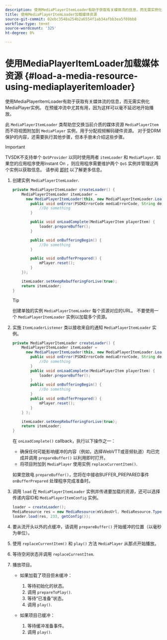 ```yaml
---
description: 使用MediaPlayerItemLoader有助于获取有关媒体流的信息，而无需实例化MediaPlayer实例。 在预缓冲流中尤其有用，因为这样可以毫不延迟地开始播放。
title: 使用MediaPlayerItemLoader加载媒体资源
source-git-commit: 02ebc3548a254b2a6554f1ab34afbb3ea5f09bb8
workflow-type: tm+mt
source-wordcount: '325'
ht-degree: 0%

---
```


# 使用MediaPlayerItemLoader加载媒体资源 {#load-a-media-resource-using-mediaplayeritemloader}

使用MediaPlayerItemLoader有助于获取有关媒体流的信息，而无需实例化MediaPlayer实例。 在预缓冲流中尤其有用，因为这样可以毫不延迟地开始播放。

此 `MediaPlayerItemLoader` 类帮助您交换当前介质的媒体资源 `MediaPlayerItem` 而不将视图附加到 `MediaPlayer` 实例，用于分配视频解码硬件资源。 对于受DRM保护的内容，还需要执行其他步骤，但本手册未介绍这些步骤。

>[!IMPORTANT]
>
>TVSDK不支持单个 `QoSProvider` 以同时使用两者 `itemLoader` 和 `MediaPlayer`. 如果您的应用程序使用Instant On ，则应用程序需要维护两个 `QoS` 实例并管理这两个实例以获取信息。 请参阅 [即时](../../android-3x-content-playback-options-android2/buffering-configuration/android-3x-instant-on.md) 以了解更多信息。

1. 创建实例 `MediaPlayerItemLoader`.

   ```java
   private MediaPlayerItemLoader createLoader() { 
       MediaPlayerItemLoader itemLoader =   
         new MediaPlayerItemLoader(this, new MediaPlayerItemLoader.LoaderListener() { 
           public void onError(PSDKErrorCode mediaErrorCode, String description) { 
               //Do something 
           } 
   
           public void onLoadComplete(MediaPlayerItem playerItem) { 
               loader.prepareBuffer(); 
           } 
   
           public void onBufferingBegin() { 
               //Do something 
           } 
   
           public void onBufferPrepared() { 
               mPlayer.reset(); 
           }  
       }); 
   
       itemLoader.setKeepRebufferingForLive(true); 
       return itemLoader; 
   } 
   ```

   >[!TIP]
   >
   >创建单独的实例 `MediaPlayerItemLoader` 每个资源对应的URL。 不要使用一个 `MediaPlayerItemLoader` 实例以加载多个资源。

1. 实施 `ItemLoaderListener` 类以接收来自的通知 `MediaPlayerItemLoader` 实例。

   ```java
   private MediaPlayerItemLoader createLoader() { 
       MediaPlayerItemLoader itemLoader =   
         new MediaPlayerItemLoader(this, new MediaPlayerItemLoader.LoaderListener() { 
           public void onError(PSDKErrorCode mediaErrorCode, String description) { 
               //Do something 
           } 
           public void onLoadComplete(MediaPlayerItem playerItem) { 
               loader.prepareBuffer(); 
           } 
           public void onBufferingBegin() { 
               //Do something 
           } 
           public void onBufferPrepared() { 
               mPlayer.reset(); 
           }  
       } ); 
   
       itemLoader.setKeepRebufferingForLive(true); 
       return itemLoader; 
   }
   ```

   在 `onLoadComplete()` callback，执行以下操作之一：

   * 确保任何可能影响缓冲的内容（例如，选择WebVTT或音频轨道）均已完成并调用 `prepareBuffer()` 以利用即时打开。
   * 将项目附加到 `MediaPlayer` 使用实例 `replaceCurrentItem()`.

   如果您致电 `prepareBuffer()`，您将在中接收BUFFER_PREPARED事件 `onBufferPrepared` 处理程序完成准备时。
1. 调用 `load` 在 `MediaPlayerItemLoader` 实例并传递要加载的资源，还可以选择传递内容ID和 `MediaPlayerItemConfig` 实例。

   ```java
   loader = createLoader(); 
   MediaResource res = new MediaResource(mVideoUrl, MediaResource.Type.HLS, metadata); 
   loader.load(res, 233, getConfig());
   ```

1. 要从流开头以外的点缓冲，请调用 `prepareBuffer()` 开始缓冲的位置（以毫秒为单位）。
1. 使用 `replaceCurrentItem()` 和 `play()` 方法 `MediaPlayer` 从那点开始播放。
1. 等待空闲状态并调用 `replaceCurrentItem`.
1. 播放项目。

   * 如果加载了项目但未缓冲：

      1. 等待初始化的状态。
      1. 调用 `prepareToPlay()`.
      1. 等待“已准备”状态。
      1. 调用 `play()`.

   * 如果项目已缓冲：

      1. 等待缓冲准备事件。
      1. 调用 `play()`.
